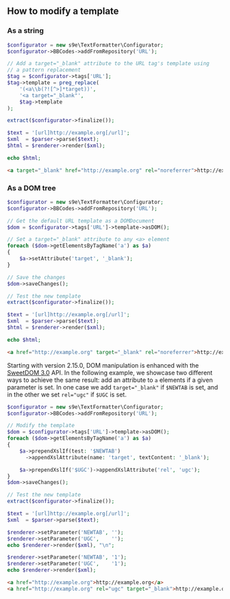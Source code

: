 <h2>How to modify a template</h2>

### As a string

```php
$configurator = new s9e\TextFormatter\Configurator;
$configurator->BBCodes->addFromRepository('URL');

// Add a target="_blank" attribute to the URL tag's template using
// a pattern replacement
$tag = $configurator->tags['URL'];
$tag->template = preg_replace(
	'(<a\\b(?![^>]*target))',
	'<a target="_blank"',
	$tag->template
);

extract($configurator->finalize());

$text = '[url]http://example.org[/url]';
$xml  = $parser->parse($text);
$html = $renderer->render($xml);

echo $html;
```
```html
<a target="_blank" href="http://example.org" rel="noreferrer">http://example.org</a>
```

### As a DOM tree

```php
$configurator = new s9e\TextFormatter\Configurator;
$configurator->BBCodes->addFromRepository('URL');

// Get the default URL template as a DOMDocument
$dom = $configurator->tags['URL']->template->asDOM();

// Set a target="_blank" attribute to any <a> element
foreach ($dom->getElementsByTagName('a') as $a)
{
	$a->setAttribute('target', '_blank');
}

// Save the changes
$dom->saveChanges();

// Test the new template
extract($configurator->finalize());

$text = '[url]http://example.org[/url]';
$xml  = $parser->parse($text);
$html = $renderer->render($xml);

echo $html;
```
```html
<a href="http://example.org" target="_blank" rel="noreferrer">http://example.org</a>
```

Starting with version 2.15.0, DOM manipulation is enhanced with the [SweetDOM 3.0](https://github.com/s9e/SweetDOM#api) API. In the following example, we showcase two different ways to achieve the same result: add an attribute to `a` elements if a given parameter is set. In one case we add `target="_blank"` if `$NEWTAB` is set, and in the other we set `rel="ugc"` if `$UGC` is set.

```php
$configurator = new s9e\TextFormatter\Configurator;
$configurator->BBCodes->addFromRepository('URL');

// Modify the template
$dom = $configurator->tags['URL']->template->asDOM();
foreach ($dom->getElementsByTagName('a') as $a)
{
	$a->prependXslIf(test: '$NEWTAB')
	  ->appendXslAttribute(name: 'target', textContent: '_blank');

	$a->prependXslIf('$UGC')->appendXslAttribute('rel', 'ugc');
}
$dom->saveChanges();

// Test the new template
extract($configurator->finalize());

$text = '[url]http://example.org[/url]';
$xml  = $parser->parse($text);

$renderer->setParameter('NEWTAB', '');
$renderer->setParameter('UGC',    '');
echo $renderer->render($xml), "\n";

$renderer->setParameter('NEWTAB', '1');
$renderer->setParameter('UGC',    '1');
echo $renderer->render($xml);
```
```html
<a href="http://example.org">http://example.org</a>
<a href="http://example.org" rel="ugc" target="_blank">http://example.org</a>
```
